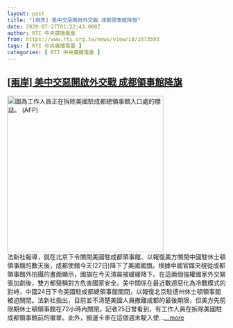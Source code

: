 ```yaml
---
layout: post
title: "[兩岸] 美中交惡開啟外交戰 成都領事館降旗"
date: 2020-07-27T01:22:43.000Z
author: RTI 中央廣播電臺
from: https://www.rti.org.tw/news/view/id/2073593
tags: [ RTI 中央廣播電臺 ]
categories: [ RTI 中央廣播電臺 ]
---
```

<!--1595812963000-->
[[兩岸] 美中交惡開啟外交戰 成都領事館降旗](https://www.rti.org.tw/news/view/id/2073593)
------

<div>
<img src="https://static.rti.org.tw/assets/thumbnails/2020/07/27/322f76fe50fb8f135bb2f22e5506c221.jpg" width="360" alt="圖為工作人員正在拆除美國駐成都總領事館入口處的標誌。 (AFP)" title="圖為工作人員正在拆除美國駐成都總領事館入口處的標誌。 (AFP)"><br>法新社報導，就在北京下令關閉美國駐成都領事館、以報復美方關閉中國駐休士頓領事館的數天後，成都使館今天(27日)降下了美國國旗。根據中國官媒央視從成都領事館外拍攝的畫面顯示，國旗在今天清晨被緩緩降下。在這兩個強權國家外交緊張加劇後，雙方都聲稱對方危害國家安全。美中關係在最近數週惡化為冷戰模式的對峙，中國24日下令美國駐成都總領事館關閉，以報復北京駐德州休士頓領事館被迫關閉。法新社指出，目前並不清楚美國人員撤離成都的最後期限，但美方先前限期休士頓領事館在72小時內關閉。記者25日曾看到，有工作人員在拆除美國駐成都領事館前的徽章。此外，搬運卡車在這個週末駛入使...<a target="_blank" href="https://www.rti.org.tw/news/view/id/2073593">...more</a>
</div>
